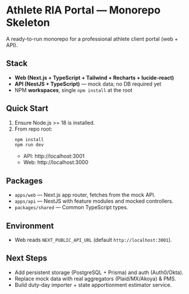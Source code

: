 # Athlete RIA Portal — Monorepo Skeleton

A ready-to-run monorepo for a professional athlete client portal (web + API).

## Stack
- **Web (Next.js + TypeScript + Tailwind + Recharts + lucide-react)**
- **API (NestJS + TypeScript)** — mock data; no DB required yet
- NPM **workspaces**, single `npm install` at the root

## Quick Start
1) Ensure Node.js >= 18 is installed.
2) From repo root:
   ```bash
   npm install
   npm run dev
   ```
   - API: http://localhost:3001
   - Web: http://localhost:3000

## Packages
- `apps/web` — Next.js app router, fetches from the mock API.
- `apps/api` — NestJS with feature modules and mocked controllers.
- `packages/shared` — Common TypeScript types.

## Environment
- Web reads `NEXT_PUBLIC_API_URL` (default `http://localhost:3001`).

## Next Steps
- Add persistent storage (PostgreSQL + Prisma) and auth (Auth0/Okta).
- Replace mock data with real aggregators (Plaid/MX/Akoya) & PMS.
- Build duty-day importer + state apportionment estimator service.
